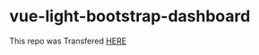 # vue-light-bootstrap-dashboard

This repo was Transfered  [HERE](https://github.com/creativetimofficial/vue-light-bootstrap-dashboard)
